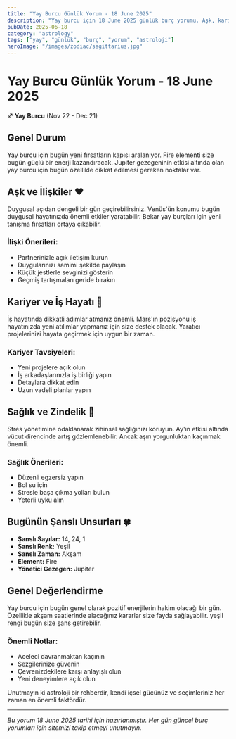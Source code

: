 ```yaml
---
title: "Yay Burcu Günlük Yorum - 18 June 2025"
description: "Yay burcu için 18 June 2025 günlük burç yorumu. Aşk, kariyer, sağlık ve şanslı sayılar."
pubDate: 2025-06-18
category: "astrology"
tags: ["yay", "günlük", "burç", "yorum", "astroloji"]
heroImage: "/images/zodiac/sagittarius.jpg"
---
```


# Yay Burcu Günlük Yorum - 18 June 2025

♐ **Yay Burcu** (Nov 22 - Dec 21)

## Genel Durum

Yay burcu için bugün yeni fırsatların kapısı aralanıyor. Fire elementi size bugün güçlü bir enerji kazandıracak. Jupiter gezegeninin etkisi altında olan yay burcu için bugün özellikle dikkat edilmesi gereken noktalar var.

## Aşk ve İlişkiler ❤️

Duygusal açıdan dengeli bir gün geçirebilirsiniz. Venüs'ün konumu bugün duygusal hayatınızda önemli etkiler yaratabilir. Bekar yay burçları için yeni tanışma fırsatları ortaya çıkabilir.

### İlişki Önerileri:
- Partnerinizle açık iletişim kurun
- Duygularınızı samimi şekilde paylaşın
- Küçük jestlerle sevginizi gösterin
- Geçmiş tartışmaları geride bırakın

## Kariyer ve İş Hayatı 💼

İş hayatında dikkatli adımlar atmanız önemli. Mars'ın pozisyonu iş hayatınızda yeni atılımlar yapmanız için size destek olacak. Yaratıcı projelerinizi hayata geçirmek için uygun bir zaman.

### Kariyer Tavsiyeleri:
- Yeni projelere açık olun
- İş arkadaşlarınızla iş birliği yapın
- Detaylara dikkat edin
- Uzun vadeli planlar yapın

## Sağlık ve Zindelik 🏥

Stres yönetimine odaklanarak zihinsel sağlığınızı koruyun. Ay'ın etkisi altında vücut direncinde artış gözlemlenebilir. Ancak aşırı yorgunluktan kaçınmak önemli.

### Sağlık Önerileri:
- Düzenli egzersiz yapın
- Bol su için
- Stresle başa çıkma yolları bulun
- Yeterli uyku alın

## Bugünün Şanslı Unsurları 🍀

- **Şanslı Sayılar:** 14, 24, 1
- **Şanslı Renk:** Yeşil
- **Şanslı Zaman:** Akşam
- **Element:** Fire
- **Yönetici Gezegen:** Jupiter

## Genel Değerlendirme

Yay burcu için bugün genel olarak pozitif enerjilerin hakim olacağı bir gün. Özellikle akşam saatlerinde alacağınız kararlar size fayda sağlayabilir. yeşil rengi bugün size şans getirebilir.

### Önemli Notlar:
- Aceleci davranmaktan kaçının
- Sezgilerinize güvenin
- Çevrenizdekilere karşı anlayışlı olun
- Yeni deneyimlere açık olun

Unutmayın ki astroloji bir rehberdir, kendi içsel gücünüz ve seçimleriniz her zaman en önemli faktördür.

---

*Bu yorum 18 June 2025 tarihi için hazırlanmıştır. Her gün güncel burç yorumları için sitemizi takip etmeyi unutmayın.*
